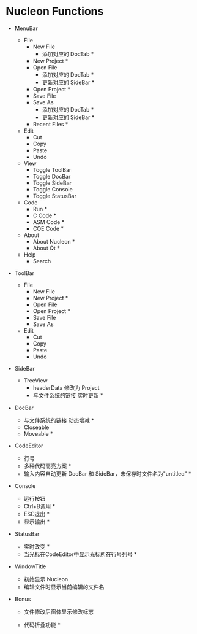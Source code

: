 # Nucleon Functions

* MenuBar
  * File
    * New File
      * 添加对应的 DocTab *
    * New Project *
    * Open File
      * 添加对应的 DocTab *
      * 更新对应的 SideBar *
    * Open Project *
    * Save File
    * Save As
      * 添加对应的 DocTab *
      * 更新对应的 SideBar *
    * Recent Files *
  * Edit
    * Cut
    * Copy
    * Paste
    * Undo
  * View
    * Toggle ToolBar
    * Toggle DocBar
    * Toggle SideBar
    * Toggle Console
    * Toggle StatusBar
  * Code
    * Run *
    * C Code *
    * ASM Code *
    * COE Code *
  * About
    * About Nucleon *
    * About Qt *
  * Help
    * Search

* ToolBar
  * File
    * New File
    * New Project *
    * Open File
    * Open Project *
    * Save File
    * Save As
  * Edit
    * Cut
    * Copy
    * Paste
    * Undo

* SideBar
  * TreeView
    * headerData 修改为 Project
    * 与文件系统的链接 实时更新 *

* DocBar 
  * 与文件系统的链接 动态增减 *
  * Closeable
  * Moveable *

* CodeEditor
  * 行号
  * 多种代码高亮方案 *
  * 输入内容自动更新 DocBar 和 SideBar，未保存时文件名为"untitled" *

* Console

  * 运行按钮
  * Ctrl+B调用 *
  * ESC退出 *
  * 显示输出 *

* StatusBar
  * 实时改变 *
  * 当光标在CodeEditor中显示光标所在行号列号 *

* WindowTitle

  * 初始显示 Nucleon
  * 编辑文件时显示当前编辑的文件名

* Bonus
  * 文件修改后窗体显示修改标志

  * 代码折叠功能 *

    ​
